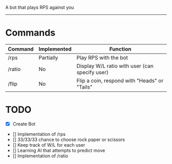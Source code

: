 A bot that plays RPS against you

---

# Commands
| Command | Implemented | Function |
|---------|-------------|----------|
| /rps    | Partially   | Play RPS with the bot |
| /ratio  | No          | Display W/L ratio with user (can specify user) |
| /flip   | No          | Flip a coin, respond with "Heads" or "Tails" |

# TODO
- [x] Create Bot
- [] Implementation of /rps
-    [] 33/33/33 chance to choose rock paper or scissors
-    [] Keep track of W/L for each user
-    [] Learning AI that attempts to predict move
- [] Implementation of /ratio
